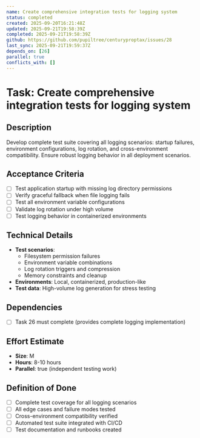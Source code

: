 ```yaml
---
name: Create comprehensive integration tests for logging system
status: completed
created: 2025-09-20T16:21:48Z
updated: 2025-09-21T19:58:39Z
completed: 2025-09-21T19:58:39Z
github: https://github.com/pupiltree/centuryproptax/issues/28
last_sync: 2025-09-21T19:59:37Z
depends_on: [26]
parallel: true
conflicts_with: []
---
```


# Task: Create comprehensive integration tests for logging system

## Description
Develop complete test suite covering all logging scenarios: startup failures, environment configurations, log rotation, and cross-environment compatibility. Ensure robust logging behavior in all deployment scenarios.

## Acceptance Criteria
- [ ] Test application startup with missing log directory permissions
- [ ] Verify graceful fallback when file logging fails
- [ ] Test all environment variable configurations
- [ ] Validate log rotation under high volume
- [ ] Test logging behavior in containerized environments

## Technical Details
- **Test scenarios**:
  - Filesystem permission failures
  - Environment variable combinations
  - Log rotation triggers and compression
  - Memory constraints and cleanup
- **Environments**: Local, containerized, production-like
- **Test data**: High-volume log generation for stress testing

## Dependencies
- [ ] Task 26 must complete (provides complete logging implementation)

## Effort Estimate
- **Size**: M
- **Hours**: 8-10 hours
- **Parallel**: true (independent testing work)

## Definition of Done
- [ ] Complete test coverage for all logging scenarios
- [ ] All edge cases and failure modes tested
- [ ] Cross-environment compatibility verified
- [ ] Automated test suite integrated with CI/CD
- [ ] Test documentation and runbooks created
